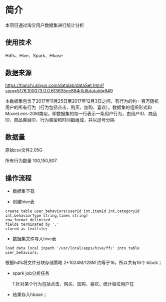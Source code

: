 # 简介
本项目通过淘宝用户数据集进行统计分析

## 使用技术
Hdfs、Hive、Spark、Hbase

## 数据来源
https://tianchi.aliyun.com/datalab/dataSet.html?spm=5176.100073.0.0.6f3635ee884jXd&dataId=649

本数据集包含了2017年11月25日至2017年12月3日之间，有行为的约一百万随机用户的所有行为（行为包括点击、购买、加购、喜欢）。数据集的组织形式和MovieLens-20M类似，即数据集的每一行表示一条用户行为，由用户ID、商品ID、商品类目ID、行为类型和时间戳组成，并以逗号分隔

## 数据量
原始csv文件2.05G

所有行为数量 100,150,807

## 操作流程
- 数据集下载

- 创建hive表
```
create table user_behaviors(userId int,itemId int,categoryId int,behaviorType string,times string)
row format delimited
fields terminated by ','
stored as textfile;
```
- 数据集文件导入hive表
```
load data local inpath '/usr/local/apps/hive/ff/' into table user_behaviors;
```

根据hdfs将文件分块存储策略 2*1024M/128M 约等于16，所以共有16个 block；



- spark job分析任务
  
  1.针对某个行为包括点击、购买、加购、喜欢，统计每位用户在
- 结果存入hbase；

